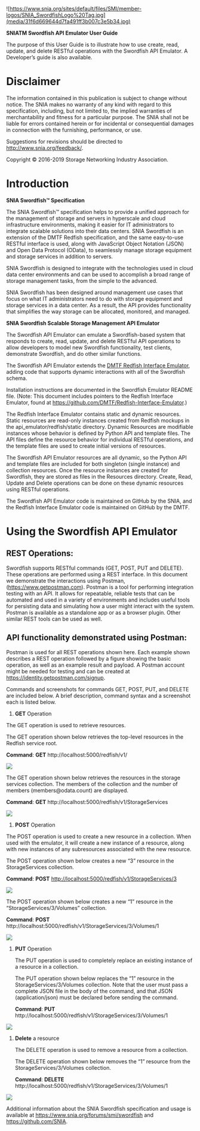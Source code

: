 ![https://www.snia.org/sites/default/files/SMI/member-logos/SNIA_SwordfishLogo%20Tag.jpg](media/31f6d669644d7fa491ff3b007c3e5b34.jpg)

**SNIATM Swordfish API Emulator User Guide**

The purpose of this User Guide is to illustrate how to use create, read, update,
and delete RESTful operations with the Swordfish API Emulator. A Developer’s
guide is also available.

Disclaimer
==========

The information contained in this publication is subject to change without
notice. The SNIA makes no warranty of any kind with regard to this
specification, including, but not limited to, the implied warranties of
merchantability and fitness for a particular purpose. The SNIA shall not be
liable for errors contained herein or for incidental or consequential damages in
connection with the furnishing, performance, or use.

Suggestions for revisions should be directed to <http://www.snia.org/feedback/>.

Copyright © 2016-2019 Storage Networking Industry Association.

Introduction
============

**SNIA Swordfish™ Specification**

The SNIA Swordfish™ specification helps to provide a unified approach for the
management of storage and servers in hyperscale and cloud infrastructure
environments, making it easier for IT administrators to integrate scalable
solutions into their data centers. SNIA Swordfish is an extension of the DMTF
Redfish specification, and the same easy-to-use RESTful interface is used, along
with JavaScript Object Notation (JSON) and Open Data Protocol (OData), to
seamlessly manage storage equipment and storage services in addition to servers.

SNIA Swordfish is designed to integrate with the technologies used in cloud data
center environments and can be used to accomplish a broad range of storage
management tasks, from the simple to the advanced.

SNIA Swordfish has been designed around management use cases that focus on what
IT administrators need to do with storage equipment and storage services in a
data center. As a result, the API provides functionality that simplifies the way
storage can be allocated, monitored, and managed.

**SNIA Swordfish Scalable Storage Management API Emulator**

The Swordfish API Emulator can emulate a Swordfish-based system that responds to
create, read, update, and delete RESTful API operations to allow developers to
model new Swordfish functionality, test clients, demonstrate Swordfish, and do
other similar functions.

The Swordfish API Emulator extends the [DMTF Redfish Interface
Emulator](https://github.com/DMTF/Redfish-Interface-Emulator), adding code that
supports dynamic interactions with all of the Swordfish schema.

Installation instructions are documented in the Swordfish Emulator README file.
(Note: This document includes pointers to the Redfish Interface Emulator, found
at <https://github.com/DMTF/Redfish-Interface-Emulator>.)

The Redfish Interface Emulator contains static and dynamic resources. Static
resources are read-only instances created from Redfish mockups in the
api_emulator/redfish/static directory. Dynamic Resources are modifiable
instances whose behavior is defined by Python API and template files. The API
files define the resource behavior for individual RESTful operations, and the
template files are used to create initial versions of resources.

The Swordfish API Emulator resources are all dynamic, so the Python API and
template files are included for both singleton (single instance) and collection
resources. Once the resource instances are created for Swordfish, they are
stored as files in the Resources directory. Create, Read, Update and Delete
operations can be done on these dynamic resources using RESTful operations.

The Swordfish API Emulator code is maintained on GitHub by the SNIA, and the
Redfish Interface Emulator code is maintained on GitHub by the DMTF.

Using the Swordfish API Emulator
================================

REST Operations:
----------------

Swordfish supports RESTful commands (GET, POST, PUT and DELETE). These
operations are performed using a REST interface. In this document we demonstrate
the interactions using Postman, (<https://www.getpostman.com>). Postman is a
tool for performing integration testing with an API. It allows for repeatable,
reliable tests that can be automated and used in a variety of environments and
includes useful tools for persisting data and simulating how a user might
interact with the system. Postman is available as a standalone app or as a
browser plugin. Other similar REST tools can be used as well.

API functionality demonstrated using Postman:
---------------------------------------------

Postman is used for all REST operations shown here. Each example shown describes
a REST operation followed by a figure showing the basic operation, as well as an
example result and payload. A Postman account might be needed for testing and
can be created at <https://identity.getpostman.com/signup>.

Commands and screenshots for commands GET, POST, PUT, and DELETE are included
below. A brief description, command syntax and a screenshot each is listed
below.

1.  **GET** Operation

The GET operation is used to retrieve resources.

The GET operation shown below retrieves the top-level resources in the Redfish
service root.

**Command**: **GET** http://localhost:5000/redfish/v1/

![](media/a558cf4d45aeddc2c56307508f3b7f19.png)

The GET operation shown below retrieves the resources in the storage services
collection. The members of the collection and the number of members
(members\@odata.count) are displayed.

**Command**: **GET** http://localhost:5000/redfish/v1/StorageServices

![](media/0f90e32b39c8917e7ee3ac4b676e84d4.png)

1.  **POST** Operation

The POST operation is used to create a new resource in a collection. When used
with the emulator, it will create a new instance of a resource, along with new
instances of any subresources associated with the new resource.

The POST operation shown below creates a new “3” resource in the StorageServices
collection.

**Command**: **POST** <http://localhost:5000/redfish/v1/StorageServices/3>

![](media/eed2dee4ca79596b2b37d990ccaf869a.png)

The POST operation shown below creates a new “1” resource in the
“StorageServices/3/Volumes” collection.

**Command**: **POST**
http://localhost:5000/redfish/v1/StorageServices/3/Volumes/1

![](media/5b1d5b877487b4eac0478d87f9349090.png)

1.  **PUT** Operation

    The PUT operation is used to completely replace an existing instance of a
    resource in a collection.

    The PUT operation shown below replaces the “1” resource in the
    StorageServices/3/Volumes collection. Note that the user must pass a
    complete JSON file in the body of the command, and that JSON
    (application/json) must be declared before sending the command.

    **Command**: **PUT**
    http://localhost:5000/redfish/v1/StorageServices/3/Volumes/1

![](media/ade667e0c72e3fb7c3b21f7b48a12481.png)

1.  **Delete** a resource

    The DELETE operation is used to remove a resource from a collection.

    The DELETE operation shown below removes the “1” resource from the
    StorageServices/3/Volumes collection.

    **Command**: **DELETE**
    http://localhost:5000/redfish/v1/StorageServices/3/Volumes/1

![](media/bd0969ba96ac7d0f9e4f696abab4e944.png)

Additional information about the SNIA Swordfish specification and usage is
available at https://www.snia.org/forums/smi/swordfish and
<https://github.com/SNIA>.
